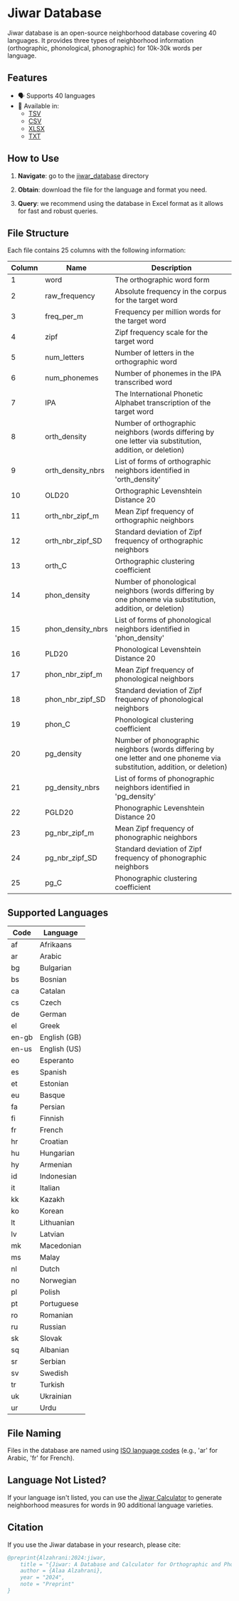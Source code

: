 # Jiwar Database

Jiwar database is an open-source neighborhood database covering 40 languages. It provides three types of neighborhood information (orthographic, phonological, phonographic) for 10k-30k words per language.

## Features

- 🗣️ Supports 40 languages
- 📁 Available in:
  - [TSV](https://github.com/AlaaAlzahrani/Jiwar_database/tree/master/jiwar_database/tsv)
  - [CSV](https://github.com/AlaaAlzahrani/Jiwar_database/tree/master/jiwar_database/csv)
  - [XLSX](https://github.com/AlaaAlzahrani/Jiwar_database/tree/master/jiwar_database/xlsx)
  - [TXT](https://github.com/AlaaAlzahrani/Jiwar_database/tree/master/jiwar_database/txt)

## How to Use 

1. **Navigate**: go to the [jiwar_database](https://github.com/AlaaAlzahrani/Jiwar_database/tree/master/jiwar_database) directory
   
2. **Obtain**: download the file for the language and format you need.

3. **Query**: we recommend using the database in Excel format as it allows for fast and robust queries.

## File Structure

Each file contains 25 columns with the following information:

| Column | Name | Description |
|--------|------|-------------|
| 1 | word | The orthographic word form |
| 2 | raw_frequency | Absolute frequency in the corpus for the target word |
| 3 | freq_per_m | Frequency per million words for the target word |
| 4 | zipf | Zipf frequency scale for the target word |
| 5 | num_letters | Number of letters in the orthographic word |
| 6 | num_phonemes | Number of phonemes in the IPA transcribed word |
| 7 | IPA | The International Phonetic Alphabet transcription of the target word|
| 8 | orth_density | Number of orthographic neighbors (words differing by one letter via substitution, addition, or deletion) |
| 9 | orth_density_nbrs | List of forms of orthographic neighbors identified in 'orth_density' |
| 10 | OLD20 | Orthographic Levenshtein Distance 20 |
| 11 | orth_nbr_zipf_m | Mean Zipf frequency of orthographic neighbors |
| 12 | orth_nbr_zipf_SD | Standard deviation of Zipf frequency of orthographic neighbors |
| 13 | orth_C | Orthographic clustering coefficient |
| 14 | phon_density | Number of phonological neighbors (words differing by one phoneme via substitution, addition, or deletion) |
| 15 | phon_density_nbrs | List of forms of phonological neighbors identified in 'phon_density' |
| 16 | PLD20 | Phonological Levenshtein Distance 20 |
| 17 | phon_nbr_zipf_m | Mean Zipf frequency of phonological neighbors |
| 18 | phon_nbr_zipf_SD | Standard deviation of Zipf frequency of phonological neighbors |
| 19 | phon_C | Phonological clustering coefficient |
| 20 | pg_density | Number of phonographic neighbors (words differing by one letter and one phoneme via substitution, addition, or deletion) |
| 21 | pg_density_nbrs | List of forms of phonographic neighbors identified in 'pg_density' |
| 22 | PGLD20 | Phonographic Levenshtein Distance 20 |
| 23 | pg_nbr_zipf_m | Mean Zipf frequency of phonographic neighbors |
| 24 | pg_nbr_zipf_SD | Standard deviation of Zipf frequency of phonographic neighbors |
| 25 | pg_C | Phonographic clustering coefficient |


## Supported Languages

| Code | Language |
|------|----------|
| af | Afrikaans |
| ar | Arabic |
| bg | Bulgarian |
| bs | Bosnian |
| ca | Catalan |
| cs | Czech |
| de | German |
| el | Greek |
| en-gb | English (GB) |
| en-us | English (US) |
| eo | Esperanto |
| es | Spanish |
| et | Estonian |
| eu | Basque |
| fa | Persian |
| fi | Finnish |
| fr | French |
| hr | Croatian |
| hu | Hungarian |
| hy | Armenian |
| id | Indonesian |
| it | Italian |
| kk | Kazakh |
| ko | Korean |
| lt | Lithuanian |
| lv | Latvian |
| mk | Macedonian |
| ms | Malay |
| nl | Dutch |
| no | Norwegian |
| pl | Polish |
| pt | Portuguese |
| ro | Romanian |
| ru | Russian |
| sk | Slovak |
| sq | Albanian |
| sr | Serbian |
| sv | Swedish |
| tr | Turkish |
| uk | Ukrainian |
| ur | Urdu |

## File Naming

Files in the database are named using [ISO language codes](https://en.wikipedia.org/wiki/List_of_ISO_639_language_codes) (e.g., 'ar' for Arabic, 'fr' for French).

## Language Not Listed?
If your language isn't listed, you can use the [Jiwar Calculator](https://github.com/AlaaAlzahrani/Jiwar) to generate neighborhood measures for words in 90 additional language varieties.


## Citation

If you use the Jiwar database in your research, please cite:

```bibtex
@preprint{Alzahrani:2024:jiwar,
    title = "{Jiwar: A Database and Calculator for Orthographic and Phonological Neighborhood Measures for 40 Languages}",
    author = {Alaa Alzahrani},
    year = "2024",
    note = "Preprint"
}
```
